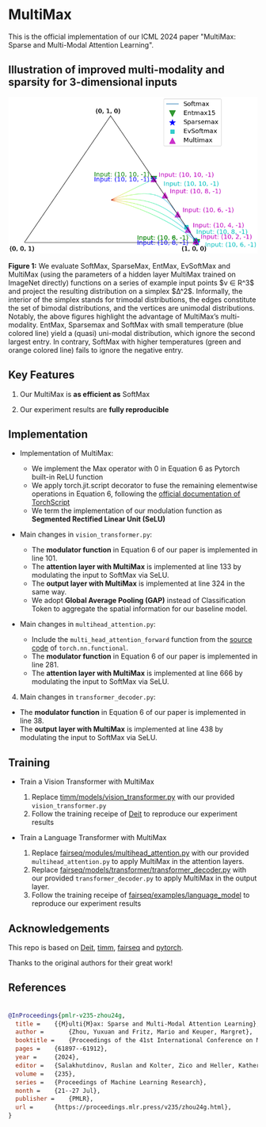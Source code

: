 # MultiMax
This is the official implementation of our ICML 2024 paper "MultiMax: Sparse and Multi-Modal Attention Learning".

## Illustration of improved multi-modality and sparsity for 3-dimensional inputs
<p align="center">
   <img src="simplex_total.png" alt="drawing" width="600"/>
</p>
<p align="left">
   <b>Figure 1:</b> We evaluate SoftMax, SparseMax, EntMax, EvSoftMax and MultiMax (using the parameters of a hidden layer MultiMax trained on ImageNet directly) functions on a series of example input points $v ∈ R^3$ and project the resulting distribution on a simplex $∆^2$. Informally, the interior of the simplex stands for trimodal distributions, the edges constitute the set of bimodal distributions, and the vertices are unimodal distributions. Notably, the above figures highlight the advantage of MultiMax’s multi-modality. EntMax, Sparsemax and SoftMax with small temperature (blue colored line) yield a (quasi) uni-modal distribution, which ignore the second largest entry. In contrary, SoftMax with higher temperatures (green and orange colored line) fails to ignore the negative entry.
</p>


## Key Features
1. Our MultiMax is **as efficient as** SoftMax

2. Our experiment results are **fully reproducible**

## Implementation

- Implementation of MultiMax:
   - We implement the Max operator with 0 in Equation 6 as Pytorch built-in ReLU function
   - We apply torch.jit.script decorator to fuse the remaining elementwise operations in Equation 6, following the [official documentation of TorchScript](https://pytorch.org/docs/stable/generated/torch.jit.script.html)
   - We term the implementation of our modulation function as **Segmented Rectified Linear Unit (SeLU)**

- Main changes in `vision_transformer.py`:
   - The **modulator function** in Equation 6 of our paper is implemented in line 101.
   - The **attention layer with MultiMax** is implemented at line 133 by modulating the input to SoftMax via SeLU.
   - The **output layer with MultiMax** is implemented at line 324 in the same way.
   - We adopt **Global Average Pooling (GAP)** instead of Classification Token to aggregate the spatial information for our baseline model.

- Main changes in `multihead_attention.py`:
   - Include the `multi_head_attention_forward` function from the [source code](https://github.com/pytorch/pytorch/blob/main/torch/nn/functional.py) of `torch.nn.functional`.
   - The **modulator function** in Equation 6 of our paper is implemented in line 281.
   - The **attention layer with MultiMax** is implemented at line 666 by modulating the input to SoftMax via SeLU.

4. Main changes in `transformer_decoder.py`:
- The **modulator function** in Equation 6 of our paper is implemented in line 38.
- The **output layer with MultiMax** is implemented at line 438 by modulating the input to SoftMax via SeLU.

## Training

- Train a Vision Transformer with MultiMax
   1. Replace [timm/models/vision_transformer.py](https://github.com/huggingface/pytorch-image-models/blob/main/timm/models/vision_transformer.py) with our provided `vision_transformer.py`
   2. Follow the training receipe of [Deit](https://github.com/facebookresearch/deit) to reproduce our experiment results 

- Train a Language Transformer with MultiMax
   1. Replace [fairseq/modules/multihead_attention.py](https://github.com/facebookresearch/fairseq/blob/main/fairseq/modules/multihead_attention.py) with our provided `multihead_attention.py` to apply MultiMax in the attention layers.
   2. Replace [fairseq/models/transformer/transformer_decoder.py](https://github.com/facebookresearch/fairseq/blob/main/fairseq/models/transformer/transformer_decoder.py) with our provided `transformer_decoder.py` to apply MultiMax in the output layer.
   3. Follow the training receipe of [fairseq/examples/language_model](https://github.com/facebookresearch/fairseq/tree/main/examples/language_model) to reproduce our experiment results

## Acknowledgements

This repo is based on [Deit](https://github.com/facebookresearch/deit), [timm](https://github.com/rwightman/pytorch-image-models), [fairseq](https://github.com/facebookresearch/fairseq) and [pytorch](https://github.com/pytorch/pytorch/tree/main).

Thanks to the original authors for their great work!

## References

```bibtex

@InProceedings{pmlr-v235-zhou24g,
  title = 	 {{M}ulti{M}ax: Sparse and Multi-Modal Attention Learning},
  author =       {Zhou, Yuxuan and Fritz, Mario and Keuper, Margret},
  booktitle = 	 {Proceedings of the 41st International Conference on Machine Learning},
  pages = 	 {61897--61912},
  year = 	 {2024},
  editor = 	 {Salakhutdinov, Ruslan and Kolter, Zico and Heller, Katherine and Weller, Adrian and Oliver, Nuria and Scarlett, Jonathan and Berkenkamp, Felix},
  volume = 	 {235},
  series = 	 {Proceedings of Machine Learning Research},
  month = 	 {21--27 Jul},
  publisher =    {PMLR},
  url = 	 {https://proceedings.mlr.press/v235/zhou24g.html},
}


